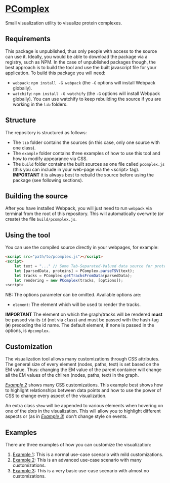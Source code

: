 # [PComplex](https://sacdallago.github.io/pcomplex)
Small visualization utility to visualize protein complexes.

## Requirements
This package is unpublished, thus only people with access to the source can use it. Ideally, you would be able to download
the package via a registry, such as NPM. In the case of unpublished packages though, the best approach is to build the tool
and use the built javascript file for your application.
To build this package you will need:  
- `webpack`: `npm install -G webpack` (the `-G` options will install Webpack globally).
- `watchify`: `npm install -G watchify` (the `-G` options will install Webpack globally). You can use
        watchify to keep rebuilding the source if you are working in the `lib` folders.

## Structure
The repository is structured as follows:

- The `lib` folder contains the sources (in this case, only one source with one class).
- The `example` folder contains three examples of how to use this tool and how to modify appearance via CSS.
- The `build` folder contains the built sources as one file called `pcomplex.js`
    (this you can include in your web-page via the \<script\> tag).  
    **IMPORTANT** it is always best to rebuild the source before using the package (see following sections).

## Building the source
After you have installed Webpack, you will just need to run `webpack` via terminal from the root of this repository.
This will automatically overwrite (or create) the file `build/pcomplex.js`.

## Using the tool
You can use the compiled source directly in your webpages, for example:

```html
<script src="path/to/pcomplex.js"></script>
<script>
    let text = "..." // Some Tab-Separated-Valued data source for protein complexes
    let [parsedData, proteins] = PComplex.parseTSV(text);
    let tracks = PComplex.getTracksFromData(parsedData);
    let rendering = new PComplex(tracks, [options]);
<script>
```

NB: The options parameter can be omitted. Available options are:
- `element`: The element which will be used to render the tracks.

**IMPORTANT** The element on which the graph/tracks will be rendered **must** be passed via its `id` (not via `class`)
and must be passed with the hash-tag (**`#`**) preceding the id name. The default element, if none is passed in the options, is `#pcomplex`.

## Customization
The visualization tool allows many customizations through CSS attributes. The general size of every element (nodes, paths, text)
is set based on the EM value. Thus: changing the EM value of the parent container will change all the EM values of the chilren (nodes,
paths, text) in the graph.

_[Example 2](https://sacdallago.github.io/pcomplex/examples/example2.html)_ shows many CSS customizations. This example best shows how to highlight relationships between data points and
how to use the power of CSS to change every aspect of the visualization.

An extra class `show` will be appended to various elements when hovering on one of the _dots_ in the visualization. This will
allow you to highlight different aspects or (as in _[Example 3](https://sacdallago.github.io/pcomplex/examples/example3.html)_) don't change style on events.

## Examples
There are three examples of how you can customize the visualization:

  1. [Example 1](https://sacdallago.github.io/pcomplex/examples/example1.html): This is a normal use-case scenario with mild customizations.
  2. [Example 2](https://sacdallago.github.io/pcomplex/examples/example2.html): This is an advanced use-case scenario with many customizations.
  3. [Example 3](https://sacdallago.github.io/pcomplex/examples/example3.html): This is a very basic use-case scenario with almost no customizations.